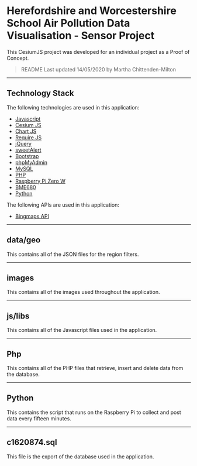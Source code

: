 # Herefordshire and Worcestershire School Air Pollution Data Visualisation - Sensor Project

This CesiumJS project was developed for an individual project as a Proof of Concept. 

> README Last updated 14/05/2020 by Martha Chittenden-Milton

---
## Technology Stack
The following technologies are used in this application:
- [Javascript](https://www.javascript.com/)
- [Cesium JS](https://CesiumJS.org)
- [Chart JS](https://ChartJS.org)
- [Require JS](https://requirejs.org/)
- [jQuery](https://jquery.com/)
- [sweetAlert](https://sweetalert.js.org/)
- [Bootstrap](https://getbootstrap.com/)
- [phpMyAdmin](https://www.phpmyadmin.net/)
- [MySQL](https://www.mysql.com/)
- [PHP](https://www.php.net/)
- [Raspberry Pi Zero W](https://www.raspberrypi.org/products/raspberry-pi-zero-w/)
- [BME680](https://www.bosch-sensortec.com/products/environmental-sensors/gas-sensors-bme680/)
- [Python](https://www.python.org/)

The following APIs are used in this application:
- [Bingmaps API](https://www.microsoft.com/en-us/maps/documentation)

---
## data/geo
This contains all of the JSON files for the region filters.

---
## images
This contains all of the images used throughout the application.

---
## js/libs
This contains all of the Javascript files used in the application.

---
## Php
This contains all of the PHP files that retrieve, insert and delete data from the database.

---
## Python
This contains the script that runs on the Raspberry Pi to collect and post data every fifteen minutes.

---
## c1620874.sql
This file is the export of the database used in the application. 




